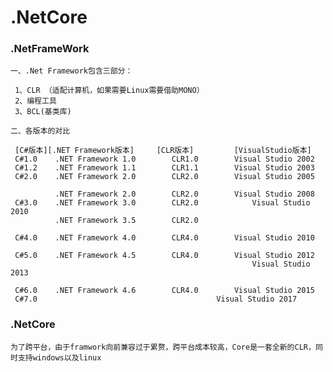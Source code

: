 # .NetCore

### .NetFrameWork

`一、.Net Framework包含三部分：`
  
     1、CLR （适配计算机，如果需要Linux需要借助MONO）
     2、编程工具
     3、BCL(基类库)
     
`二、各版本的对比`
  
     [C#版本][.NET Framework版本]	  [CLR版本]	      [VisualStudio版本]
     C#1.0	  .NET Framework 1.0	    CLR1.0	      Visual Studio 2002
     C#1.2	  .NET Framework 1.1	    CLR1.1	      Visual Studio 2003
     C#2.0	  .NET Framework 2.0	    CLR2.0	      Visual Studio 2005
     
          	  .NET Framework 2.0	    CLR2.0	      Visual Studio 2008
     C#3.0    .NET Framework 3.0	    CLR2.0            Visual Studio 2010
              .NET Framework 3.5	    CLR2.0	
            
     C#4.0	  .NET Framework 4.0	    CLR4.0	      Visual Studio 2010
     
     C#5.0	  .NET Framework 4.5	    CLR4.0	      Visual Studio 2012
                                                          Visual Studio 2013
                                              
     C#6.0	  .NET Framework 4.6	    CLR4.0	      Visual Studio 2015
     C#7.0			                              Visual Studio 2017

### .NetCore
  `为了跨平台，由于framwork向前兼容过于累赘，跨平台成本较高，Core是一套全新的CLR，同时支持windows以及linux`
